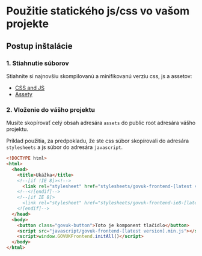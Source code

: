 # Použitie statického js/css vo vašom projekte

## Postup inštalácie

### 1. Stiahnutie súborov

Stiahnite si najnovšiu skompilovanú a minifikovanú verziu css, js a assetov:

- [CSS and JS](https://github.com/slovensko-digital/navody-frontend/tree/master/dist)
- [Assety](https://github.com/slovensko-digital/navody-frontend/tree/master/dist/assets)

### 2. Vloženie do vášho projektu

Musíte skopírovať celý obsah adresára `assets` do public root adresára vášho projektu.

Príklad použitia, za predpokladu, že ste css súbor skopírovali do adresára `stylesheets` a js súbor do adresára `javascript`.

```html
<!DOCTYPE html>
<html>
  <head>
    <title>Ukážka</title>
    <!--[if !IE 8]><!-->
      <link rel="stylesheet" href="stylesheets/govuk-frontend-[latest version].min.css">
    <!--<![endif]-->
    <!--[if IE 8]>
      <link rel="stylesheet" href="stylesheets/govuk-frontend-ie8-[latest-version].min.css">
    <![endif]-->
  </head>
  <body>
    <button class="govuk-button">Toto je komponent tlačidlo</button>
    <script src="javascript/govuk-frontend-[latest version].min.js"></script>
    <script>window.GOVUKFrontend.initAll()</script>
  </body>
</html>
```
